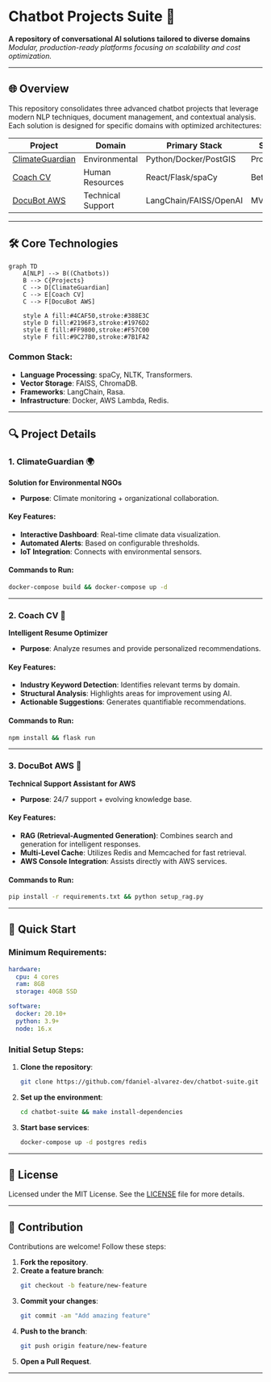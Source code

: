 # Chatbot Projects Suite 🚀

**A repository of conversational AI solutions tailored to diverse domains**  
*Modular, production-ready platforms focusing on scalability and cost optimization.*

---

## 🌐 Overview

This repository consolidates three advanced chatbot projects that leverage modern NLP techniques, document management, and contextual analysis. Each solution is designed for specific domains with optimized architectures:

| **Project** | **Domain**          | **Primary Stack**          | **Status**      |
|-------------|---------------------|----------------------------|-----------------|
| [ClimateGuardian](https://github.com/ngo-modernedge/platform) | Environmental       | Python/Docker/PostGIS      | Production      |
| [Coach CV](https://github.com/usuario/coach-cv)               | Human Resources     | React/Flask/spaCy          | Beta            |
| [DocuBot AWS](https://github.com/usuario/docubot-aws)         | Technical Support   | LangChain/FAISS/OpenAI      | MVP             |

---

## 🛠️ Core Technologies

```mermaid
graph TD
    A[NLP] --> B((Chatbots))
    B --> C{Projects}
    C --> D[ClimateGuardian]
    C --> E[Coach CV]
    C --> F[DocuBot AWS]
    
    style A fill:#4CAF50,stroke:#388E3C
    style D fill:#2196F3,stroke:#1976D2
    style E fill:#FF9800,stroke:#F57C00
    style F fill:#9C27B0,stroke:#7B1FA2
```

### Common Stack:
- **Language Processing**: spaCy, NLTK, Transformers.
- **Vector Storage**: FAISS, ChromaDB.
- **Frameworks**: LangChain, Rasa.
- **Infrastructure**: Docker, AWS Lambda, Redis.

---

## 🔍 Project Details

### 1. ClimateGuardian 🌍
**Solution for Environmental NGOs**
- **Purpose**: Climate monitoring + organizational collaboration.

#### Key Features:
- **Interactive Dashboard**: Real-time climate data visualization.
- **Automated Alerts**: Based on configurable thresholds.
- **IoT Integration**: Connects with environmental sensors.

#### Commands to Run:
```bash
docker-compose build && docker-compose up -d
```

---

### 2. Coach CV 📄
**Intelligent Resume Optimizer**
- **Purpose**: Analyze resumes and provide personalized recommendations.

#### Key Features:
- **Industry Keyword Detection**: Identifies relevant terms by domain.
- **Structural Analysis**: Highlights areas for improvement using AI.
- **Actionable Suggestions**: Generates quantifiable recommendations.

#### Commands to Run:
```bash
npm install && flask run
```

---

### 3. DocuBot AWS 🤖
**Technical Support Assistant for AWS**
- **Purpose**: 24/7 support + evolving knowledge base.

#### Key Features:
- **RAG (Retrieval-Augmented Generation)**: Combines search and generation for intelligent responses.
- **Multi-Level Cache**: Utilizes Redis and Memcached for fast retrieval.
- **AWS Console Integration**: Assists directly with AWS services.

#### Commands to Run:
```bash
pip install -r requirements.txt && python setup_rag.py
```

---

## 🚀 Quick Start

### Minimum Requirements:
```yaml
hardware:
  cpu: 4 cores
  ram: 8GB
  storage: 40GB SSD

software:
  docker: 20.10+
  python: 3.9+
  node: 16.x
```

### Initial Setup Steps:

1. **Clone the repository**:
   ```bash
   git clone https://github.com/fdaniel-alvarez-dev/chatbot-suite.git
   ```

2. **Set up the environment**:
   ```bash
   cd chatbot-suite && make install-dependencies
   ```

3. **Start base services**:
   ```bash
   docker-compose up -d postgres redis
   ```

---

## 📄 License

Licensed under the MIT License. See the [LICENSE](./LICENSE) file for more details.

---

## 🤝 Contribution

Contributions are welcome! Follow these steps:

1. **Fork the repository**.
2. **Create a feature branch**:
   ```bash
   git checkout -b feature/new-feature
   ```
3. **Commit your changes**:
   ```bash
   git commit -am "Add amazing feature"
   ```
4. **Push to the branch**:
   ```bash
   git push origin feature/new-feature
   ```
5. **Open a Pull Request**.

---
